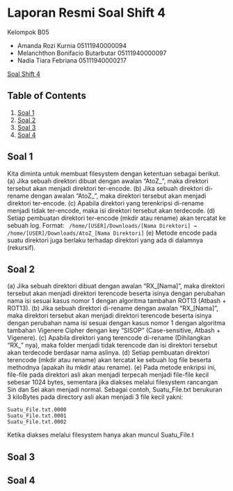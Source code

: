 # Laporan Resmi Soal Shift 4
Kelompok B05
* Amanda Rozi Kurnia 05111940000094
* Melanchthon Bonifacio Butarbutar 05111940000097
* Nadia Tiara Febriana 05111940000217

[Soal Shift 4](https://docs.google.com/document/d/1KlAG2thAMm42so8BZMylw216EETVGu_DAM5PfwJzl5U/edit)

## Table of Contents
1. [Soal 1](#soal1)
2. [Soal 2](#soal2)
3. [Soal 3](#soal3)
4. [Soal 4](#soal4)

<a name="soal1"></a>
## Soal 1
Kita diminta untuk membuat filesystem dengan ketentuan sebagai berikut.
(a) Jika sebuah direktori dibuat dengan awalan “AtoZ_”, maka direktori tersebut akan menjadi direktori ter-encode.
(b) Jika sebuah direktori di-rename dengan awalan “AtoZ_”, maka direktori tersebut akan menjadi direktori ter-encode.
(c) Apabila direktori yang terenkripsi di-rename menjadi tidak ter-encode, maka isi direktori tersebut akan terdecode.
(d) Setiap pembuatan direktori ter-encode (mkdir atau rename) akan tercatat ke sebuah log. Format: ``` /home/[USER]/Downloads/[Nama Direktori] → /home/[USER]/Downloads/AtoZ_[Nama Direktori]```
(e) Metode encode pada suatu direktori juga berlaku terhadap direktori yang ada di dalamnya (rekursif).

<a name="soal2"></a>
## Soal 2
(a) Jika sebuah direktori dibuat dengan awalan “RX_[Nama]”, maka direktori tersebut akan menjadi direktori terencode beserta isinya dengan perubahan nama isi sesuai kasus nomor 1 dengan algoritma tambahan ROT13 (Atbash + ROT13).
(b) Jika sebuah direktori di-rename dengan awalan “RX_[Nama]”, maka direktori tersebut akan menjadi direktori terencode beserta isinya dengan perubahan nama isi sesuai dengan kasus nomor 1 dengan algoritma tambahan Vigenere Cipher dengan key “SISOP” (Case-sensitive, Atbash + Vigenere).
(c) Apabila direktori yang terencode di-rename (Dihilangkan “RX_” nya), maka folder menjadi tidak terencode dan isi direktori tersebut akan terdecode berdasar nama aslinya.
(d) Setiap pembuatan direktori terencode (mkdir atau rename) akan tercatat ke sebuah log file beserta methodnya (apakah itu mkdir atau rename).
(e) Pada metode enkripsi ini, file-file pada direktori asli akan menjadi terpecah menjadi file-file kecil sebesar 1024 bytes, sementara jika diakses melalui filesystem rancangan Sin dan Sei akan menjadi normal. Sebagai contoh, Suatu_File.txt berukuran 3 kiloBytes pada directory asli akan menjadi 3 file kecil yakni:
```
Suatu_File.txt.0000
Suatu_File.txt.0001
Suatu_File.txt.0002
```
Ketika diakses melalui filesystem hanya akan muncul Suatu_File.t

<a name="soal3"></a>
## Soal 3

<a name="soal4"></a>
## Soal 4
